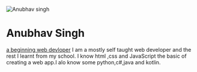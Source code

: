 ![Anubhav singh](https://avatars.githubusercontent.com/u/68738228?s=400&u=fd229e58a7fd6910a4910bad5c0920972eaf2f4d&v=4)
# Anubhav Singh
[a beginning web devloper](https://github.com/AnubhavSingh0708)
I am a mostly self taught web developer and the rest I learnt from my school. 
I know html ,css and JavaScript the basic of creating a web app.I alo know some python,c#,java and kotlin.
